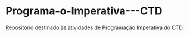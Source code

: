 # Programa-o-Imperativa---CTD
Repositório destinado às atividades de Programação Imperativa do CTD.
